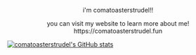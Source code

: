 <p style="text-align:center"> i'm comatoasterstrudel!! </p>

<p style="text-align:center"> you can visit my website to learn more about me! https://comatoasterstrudel.fun </p>

[![comatoasterstrudel's GitHub stats](https://github-readme-stats.vercel.app/api?username=comatoasterstrudel)](https://github.com/anuraghazra/github-readme-stats)
